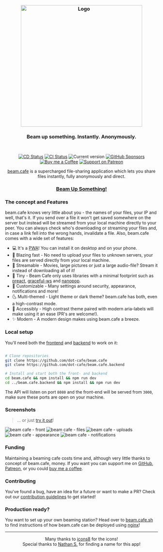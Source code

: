 <h3 align="center">
    <img src="https://user-images.githubusercontent.com/30767528/80746783-b892d180-8b22-11ea-987a-34624c23ee65.png" alt="Logo" height="400">
</h3>

<h3 align="center">
    Beam up something. Instantly. Anonymously.
</h3>

<br/>

<p align="center">
  <a href="https://github.com/dot-cafe/beam.cafe/actions?query=workflow%3ADeploy"><img
     alt="CD Status"
     src="https://github.com/dot-cafe/beam.cafe/workflows/Deploy/badge.svg"/></a>
  <a href="https://github.com/dot-cafe/beam.cafe/actions?query=workflow%3ACI"><img
     alt="CI Status"
     src="https://github.com/dot-cafe/beam.cafe/workflows/CI/badge.svg"/></a>
  <img alt="Current version"
       src="https://img.shields.io/github/tag/dot-cafe/beam.cafe.svg?color=0A8CFF&label=version">
  <a href="https://github.com/sponsors/Simonwep"><img
     alt="GitHub Sponsors"
     src="https://img.shields.io/badge/GitHub-sponsor-0A5DFF.svg"></a>
  <a href="https://www.buymeacoffee.com/aVc3krbXQ"><img
     alt="Buy me a Coffee"
     src="https://img.shields.io/badge/Buy%20Me%20A%20Coffee-donate-FF813F.svg"></a>
  <a href="https://www.patreon.com/simonwep"><img
     alt="Support on Patreon"
     src="https://img.shields.io/badge/Patreon-support-FA8676.svg"></a>
</p>

<p align="center">
    <a href="https://beam.cafe">beam.cafe</a> is a supercharged file-sharing application which lets you share files instantly, fully anonymously and direct.
    <h3 align="center"><a href="https://beam.cafe">Beam Up Something!</a></h3>
</p>


### The concept and Features
beam.cafe knows very little about you - the names of your files, your IP and well, that's it.
If you send over a file it won't get saved somewhere on the server but instead will be streamed from your local machine directly to your peer.
You can always check who's downloading or streaming your files and, in case a link fell into the wrong hands, invalidate a file. Also, beam.cafe comes with a wide set of features:

* 💻 It's a [PWA](https://web.dev/progressive-web-apps/)! You can install it on desktop and on your phone.
* 🌠 Blazing fast - No need to upload your files to unknown servers, your files are served directly from your local machine.
* 🌊 Streamable - Movies, large pictures or just a large audio-file? Stream it instead of downloading all of it!
* 🎁 Tiny - Beam Cafe only uses libraries with a minimal footprint such as [preact](https://preactjs.com/), [graceful-ws](https://github.com/Simonwep/graceful-ws) and [nanopop](https://github.com/Simonwep/nanopop).
* 🔧 Customizable - Many settings around security, appearance, notifications and more!
* 🌜 Multi-themed - Light theme or dark theme? beam.cafe has both, even a high-contrast mode.
* 🦾 Accessibly - High contrast theme paired with modern aria-labels will make using it an ease (PR's are welcome!).
* ✨ Modern - A modern design makes using beam.cafe a breeze.


### Local setup
You'll need both the [frontend](https://github.com/dot-cafe/beam.cafe) and [backend](https://github.com/dot-cafe/beam.cafe.backend) to work on it:

```sh

# Clone repositories
git clone https://github.com/dot-cafe/beam.cafe
git clone https://github.com/dot-cafe/beam.cafe.backend

# Install and start both the front- and backend
cd beam.cafe && npm install && npm run dev
cd ../beam.cafe.backend && npm install && npm run dev
```

The API will listen on port `8080` and the front-end will be served from `3000`, make sure these ports are open on your machine.


### Screenshots
> ... or just [try it out](https://beam.cafe/)!

![beam cafe - front](https://user-images.githubusercontent.com/30767528/84598299-057bfe80-ae6a-11ea-9605-5151ec71b214.png)
![beam cafe - files](https://user-images.githubusercontent.com/30767528/84598295-044ad180-ae6a-11ea-901f-1b5195dc2430.png)
![beam cafe - uploads](https://user-images.githubusercontent.com/30767528/84598297-04e36800-ae6a-11ea-97b9-d88fc53cd204.png)
![beam cafe - appearance](https://user-images.githubusercontent.com/30767528/84598300-06149500-ae6a-11ea-8267-e824c6e55dde.png)
![beam cafe - notifications](https://user-images.githubusercontent.com/30767528/84598294-03b23b00-ae6a-11ea-97e6-4d497c666e53.png)


### Funding
Maintaining a beaming cafe costs time and, although very little thanks to concept of beam.cafe, money. If you want you can support me on [GitHub](https://github.com/sponsors/Simonwep), [Patreon](https://www.patreon.com/simonwep), or you could [buy me a coffee](https://www.buymeacoffee.com/aVc3krbXQ).


### Contributing
You've found a bug, have an idea for a future or want to make a PR? Check out our [contribution guidelines](https://github.com/dot-cafe/beam.cafe/blob/master/.github/CONTRIBUTING.md) to get started!


### Production ready?
You want to set up your own beaming station? Head over to [beam.cafe.sh](https://github.com/dot-cafe/beam.cafe.sh) to find instructions of how beam.cafe can be deployed using [nginx](https://nginx.org/)!

---

<p align="center">
Many thanks to  <a href="https://icons8.com">icons8</a> for the icons!<br/>
Special thanks to  <a href="https://github.com/NateSeymour">Nathan S.</a> for finding a name for this app!
</p>
